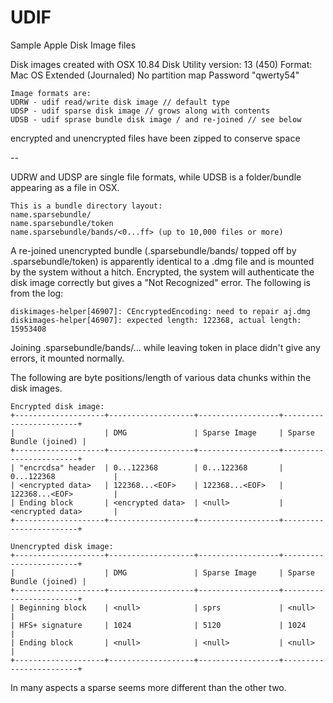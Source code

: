 UDIF
====

Sample Apple Disk Image files

Disk images created with OSX 10.84
Disk Utility version: 13 (450)
Format: Mac OS Extended (Journaled)
No partition map
Password "qwerty54"
```
Image formats are:
UDRW - udif read/write disk image // default type
UDSP - udif sparse disk image // grows along with contents
UDSB - udif sprase bundle disk image / and re-joined // see below
```
encrypted and unencrypted
files have been zipped to conserve space

--

UDRW and UDSP are single file formats, while UDSB is a folder/bundle appearing as a file in OSX.
```
This is a bundle directory layout:
name.sparsebundle/
name.sparsebundle/token
name.sparsebundle/bands/<0...ff> (up to 10,000 files or more)
```
A re-joined unencrypted bundle (.sparsebundle/bands/ topped off by .sparsebundle/token) is apparently identical to a .dmg file and is mounted by the system without a hitch. Encrypted, the system will authenticate the disk image correctly but gives a "Not Recognized" error. The following is from the log:
```
diskimages-helper[46907]: CEncryptedEncoding: need to repair aj.dmg
diskimages-helper[46907]: expected length: 122368, actual length: 15953408
```
Joining .sparsebundle/bands/... while leaving token in place didn't give any errors, it mounted normally.

The following are byte positions/length of various data chunks within the disk images. 
```
Encrypted disk image:
+--------------------+-------------------+------------------+------------------------+
|                    | DMG               | Sparse Image     | Sparse Bundle (joined) |
+--------------------+-------------------+------------------+------------------------+
| "encrcdsa" header  | 0...122368        | 0...122368       | 0...122368             |
| <encrypted data>   | 122368...<EOF>    | 122368...<EOF>   | 122368...<EOF>         |
| Ending block       | <encrypted data>  | <null>           | <encrypted data>       |
+--------------------+-------------------+------------------+------------------------+

Unencrypted disk image:
+--------------------+-------------------+------------------+------------------------+
|                    | DMG               | Sparse Image     | Sparse Bundle (joined) |
+--------------------+-------------------+------------------+------------------------+
| Beginning block    | <null>            | sprs             | <null>                 |
| HFS+ signature     | 1024              | 5120             | 1024                   |
| Ending block       | <null>            | <null>           | <null>                 |
+--------------------+-------------------+------------------+------------------------+
```
In many aspects a sparse seems more different than the other two.


